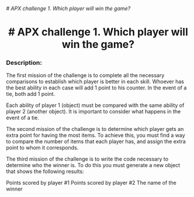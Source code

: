 <em> # APX challenge 1. Which player will win the game? </em>
<h1 align="center"> # APX challenge 1. Which player will win the game? </h1>


<h3 align="left">Description: </h3>

<p>The first mission of the challenge is to complete all the necessary comparisons to establish which player is better in each skill.
Whoever has the best ability in each case will add 1 point to his counter.
In the event of a tie, both add 1 point.</p>
<p>Each ability of player 1 (object) must be compared with the same ability of player 2 (another object).
It is important to consider what happens in the event of a tie.</p>
<p>The second mission of the challenge is to determine which player gets an extra point for having the most items.
To achieve this, you must find a way to compare the number of items that each player has, and assign the extra point to whom it corresponds.</p>
<p>The third mission of the challenge is to write the code necessary to determine who the winner is. To do this you must generate a new object that shows the following results:

Points scored by player #1
Points scored by player #2
The name of the winner</p>
